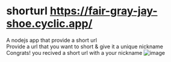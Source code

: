# shorturl https://fair-gray-jay-shoe.cyclic.app/
A nodejs app that provide a short url<br>
Provide a url that you want to short & give it a unique nickname  
Congrats! you recived a short url with a your nickname
![image](https://user-images.githubusercontent.com/37771235/218397436-9a2e94c6-3a1d-4cf1-b749-0921ea269764.png)
